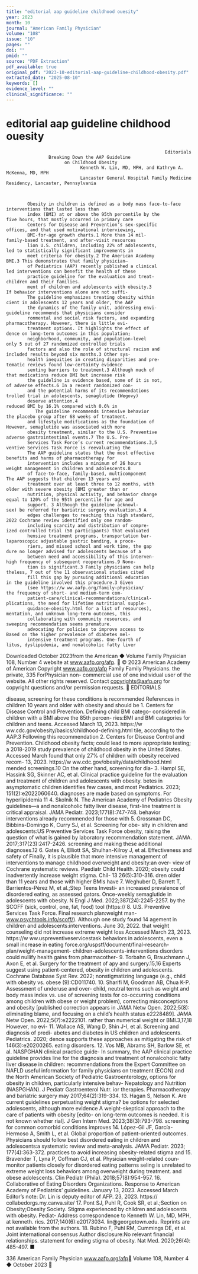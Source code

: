 ```yaml
---
title: "editorial aap guideline childhood ouesity"
year: 2023
month: 10
journal: "American Family Physician"
volume: "108"
issue: "10"
pages: ""
doi: ""
pmid: ""
source: "PDF Extraction"
pdf_available: true
original_pdf: "2023-10-editorial-aap-guideline-childhood-obesity.pdf"
extracted_date: "2025-08-10"
keywords: []
evidence_level: ""
clinical_significance: ""
---
```


# editorial aap guideline childhood ouesity

                                                                Editorials
                    Breaking Down the AAP Guideline
                          on Childhood Obesity
                                Kenneth W. Lin, MD, MPH, and Kathryn A. McKenna, MD, MPH
                                Lancaster General Hospital Family Medicine Residency, Lancaster, Pennsylvania



            Obesity in children is defined as a body mass face-to-face interventions that lasted less than
            index (BMI) at or above the 95th percentile by the                   five hours, that mostly occurred in primary care
            Centers for Disease and Prevention’s sex-specific                    offices, and that used motivational interviewing,
            BMI-for-age growth charts.1 More than 14 mil-                        family-based treatment, and after-visit resources
            lion U.S. children, including 22% of adolescents,                    led to statistically significant improvements in
            meet criteria for obesity.2 The American Academy                     BMI.3 This demonstrates that family physician–
            of Pediatrics (AAP) recently published a clinical                    led interventions can benefit the health of these
            practice guideline for the evaluation and treat-                     children and their families.
            ment of children and adolescents with obesity.3                         If behavior interventions alone are not suffi-
            The guideline emphasizes treating obesity within                     cient in adolescents 12 years and older, the AAP
            the dynamics of the family unit, addressing envi-                    guideline recommends that physicians consider
            ronmental and social risk factors, and expanding                     pharmacotherapy. However, there is little evi-
            treatment options. It highlights the effect of                       dence on long-term outcomes in this population;​
            neighborhood, community, and population-level                        only 5 out of 27 randomized controlled trials
            factors and also the role of structural racism and                   included results beyond six months.3 Other sys-
            health inequities in creating disparities and pre-                   tematic reviews found low-certainty evidence
            senting barriers to treatment.3 Although much of                     that medications reduce BMI but increase risk
            the guideline is evidence based, some of it is not,                  of adverse effects.6 In a recent randomized con-
            and the potential harms of its recommendations                       trolled trial in adolescents, semaglutide (Wegovy)
            deserve attention.4                                                  reduced BMI by 16.1% compared with 0.6% in
               The guideline recommends intensive behavior                       the placebo group after 68 weeks of treatment.
            and lifestyle modifications as the foundation of                     However, semaglutide was associated with more
            obesity treatment, similar to the U.S. Preventive                    adverse gastrointestinal events.7 The U.S. Pre-
            Services Task Force’s current recommendations.3,5                    ventive Services Task Force is reevaluating the
            The AAP guideline states that the most effective                     benefits and harms of pharmacotherapy for
            intervention includes a minimum of 26 hours                          weight management in children and adolescents.8
            of face-to-face, family-based, multicomponent                           The AAP suggests that children 13 years and
            treatment over at least three to 12 months, with                     older with severe obesity (BMI greater than or
            nutrition, physical activity, and behavior change                    equal to 120% of the 95th percentile for age and
            support. 3 Although the guideline acknowl-                           sex) be referred for bariatric surgery evaluation.3 A
            edges challenges to reaching this high standard,                     2022 Cochrane review identified only one random-
            including scarcity and distribution of compre-                       ized controlled trial (50 participants) that evaluated
            hensive treatment programs, transportation bar-                      laparoscopic adjustable gastric banding, a proce-
            riers, and missed school and work time, the gap                      dure no longer advised for adolescents because of a
            between need and accessibility of this interven-                     high frequency of subsequent reoperations.9 None-
            tion is significant.3 Family physicians can help                     theless, 7 out of the 11 observational studies cited
            fill this gap by pursuing additional education                       in the guideline involved this procedure.3 Given
            (see https://​w ww.aafp.org/family-physician/                        the frequency of short- and medium-term com-
            patient-care/clinical-recommendations/clinical-                      plications, the need for lifetime nutritional supple-
            guidance-obesity.html for a list of resources),                      mentation, and unknown long-term outcomes, this
            collaborating with community resources, and                          sweeping recommendation seems premature.
            advocating for policies to improve access to                            Based on the higher prevalence of diabetes mel-
            intensive treatment programs. One-fourth of                          litus, dyslipidemia, and nonalcoholic fatty liver

Downloaded
October 2023from the American
              ◆ Volume        Family Physician
                       108, Number    4        website at www.aafp.org/afp.        © 2023 American Academy of American
                                                                            Copyright
                                                             www.aafp.org/afp                                              Family
                                                                                                               Family Physicians.     the private, 335
                                                                                                                                  ForPhysician     non-
commercial use of one individual user of the website. All other rights reserved. Contact copyrights@aafp.org for copyright questions and/or permission requests.
                                                             EDITORIALS


disease, screening for these conditions is recommended References
in children 10 years and older with obesity and should be       1. Centers for Disease Control and Prevention. Defining child BMI catego-
considered in children with a BMI above the 85th percen-           ries:​BMI and BMI categories for children and teens. Accessed March 13,
                                                                   2023. https://​w ww.cdc.gov/obesity/basics/childhood-defining.html
tile, according to the AAP.3 Following this recommendation
                                                                2. Centers for Disease Control and Prevention. Childhood obesity facts;​
could lead to more appropriate testing;​a 2018-2019 study          prevalence of childhood obesity in the United States. Accessed March
found that only 27% of children with obesity received recom-       13, 2023. https://​w ww.cdc.gov/obesity/data/childhood.html
mended screenings.10 On the other hand, screening for dia-      3. Hampl SE, Hassink SG, Skinner AC, et al. Clinical practice guideline for
                                                                   the evaluation and treatment of children and adolescents with obesity.
betes in asymptomatic children identifies few cases, and most      Pediatrics. 2023;​151(2):​e2022060640.
diagnoses are made based on symptoms. For hyperlipidemia
                                           11
                                                                4. Skolnik N. The American Academy of Pediatrics Obesity guidelines—a
and nonalcoholic fatty liver disease, first-line treatment is      critical appraisal. JAMA Pediatr. 2023;177(8):747-748.
behavior interventions already recommended for those with       5. Grossman DC, Bibbins-Domingo K, Curry SJ, et al. Screening for obe-
                                                                   sity in children and adolescents:​US Preventive Services Task Force
obesity, raising the question of what is gained by laboratory      recommendation statement. JAMA. 2017;​317(23):​2417-2426.
screening and making these additional diagnoses.12              6. Gates A, Elliott SA, Shulhan-Kilroy J, et al. Effectiveness and safety of
   Finally, it is plausible that more intensive management of      interventions to manage childhood overweight and obesity:​an over-
                                                                   view of Cochrane systematic reviews. Paediatr Child Health. 2020;​
obesity could inadvertently increase weight stigma. Chil-
                                                       13
                                                                   26(5):​310-316.
dren older than 11 years and those with higher BMIs have        7. Weghuber D, Barrett T, Barrientos-Pérez M, et al.;​Step Teens Investi-
an increased prevalence of disordered eating, as assessed          gators. Once-weekly semaglutide in adolescents with obesity. N Engl
                                                                   J Med. 2022;​387(24):​2245-2257.
by the SCOFF (sick, control, one, fat, food) tool (https://​
                                                                8. U.S. Preventive Services Task Force. Final research plan:​weight man-
www.psychtools.info/scoff/). Although one study found
                                 14
                                                                   agement in children and adolescents:​interventions. June 30, 2022.
that weight counseling did not increase extreme weight loss        Accessed March 23, 2023. https://​w ww.uspreventive​services​task​
behaviors in adolescents, even a small increase in eating          force.org/uspstf/document/final-research-plan/weight-​management-
                                                                   children-adolescents-interventions
disorders could nullify health gains from pharmacother-         9. Torbahn G, Brauchmann J, Axon E, et al. Surgery for the treatment of
apy and surgery.15,16 Experts suggest using patient-centered,      obesity in children and adolescents. Cochrane Database Syst Rev. 2022;​
nonstigmatizing language (e.g., child with obesity vs. obese       (9):​CD011740.
                                                               10. Sharifi M, Goodman AB, Chua K-P. Assessment of underuse and over-
child, neutral terms such as weight and body mass index vs.        use of screening tests for co-occurring conditions among children with
obese or weight problem), correcting misconceptions and            obesity [published correction appears in JAMA Netw Open. 2022;​5(8):​
eliminating blame, and focusing on a child’s health status         e2228489]. JAMA Netw Open. 2022;​5(7):​e2222101.
rather than numerical weight or BMI.3,17,18 However, no evi- 11. Wallace AS, Wang D, Shin J-I, et al. Screening and diagnosis of predi-
                                                                   abetes and diabetes in US children and adolescents. Pediatrics. 2020;​
dence supports these approaches as mitigating the risk of          146(3):​e20200265.
eating disorders.                                              12. Vos MB, Abrams SH, Barlow SE, et al. NASPGHAN clinical practice guide-
   In summary, the AAP clinical practice guideline provides        line for the diagnosis and treatment of nonalcoholic fatty liver disease
                                                                   in children: recommendations from the Expert Committee on NAFLD
useful information for family physicians on treatment              (ECON) and the North American Society of Pediatric Gastroenterology,
options for obesity in children, particularly intensive behav-     Nepatology and Nutrition (NASPGHAN). J Pediatr Gastroenterol Nutr.
ior therapies. Pharmacotherapy and bariatric surgery may           2017;64(2):319-334.
                                                               13. Hagan S, Nelson K. Are current guidelines perpetuating weight stigma?
be options for selected adolescents, although more evidence        A weight-skeptical approach to the care of patients with obesity [edito-
on long-term outcomes is needed. It is not known whether           rial]. J Gen Intern Med. 2023;​38(3):​793-798.
screening for common comorbid conditions improves 14. López-Gil JF, García-Hermoso A, Smith L, et al. Global proportion of
patient-oriented outcomes. Physicians should follow best           disordered eating in children and adolescents:​a systematic review and
                                                                   meta-analysis. JAMA Pediatr. 2023;​177(4):​363-372.
practices to avoid increasing obesity-related stigma and 15. Bravender T, Lyna P, Coffman CJ, et al. Physician weight-related coun-
monitor patients closely for disordered eating patterns            seling is unrelated to extreme weight loss behaviors among overweight
during treatment.                                                  and obese adolescents. Clin Pediatr (Phila). 2018;​57(8):​954-957.
                                                                       16. Collaborative of Eating Disorders Organizations. Response to American
                                                                           Academy of Pediatrics’ guidelines. January 13, 2023. Accessed March
 Editor’s note:​ Dr. Lin is deputy editor of AFP.                          23, 2023. https://​collabedorgs.my.canva.site/
                                                                       17. Pont SJ, Puhl R, Cook SR, et al.;​Section on Obesity;​Obesity Society.
                                                                           Stigma experienced by children and adolescents with obesity. Pediat-
Address correspondence to Kenneth W. Lin, MD, MPH, at kenneth.​            rics. 2017;​140(6):​e20173034.
lin@​georgetown.edu. Reprints are not available from the authors.      18. Rubino F, Puhl RM, Cummings DE, et al. Joint international consensus
Author disclosure:​No relevant financial relationships.                    statement for ending stigma of obesity. Nat Med. 2020;​26(4):​485-497. ■




336 American Family Physician                             www.aafp.org/afp                             Volume 108, Number 4 ◆ October 2023
